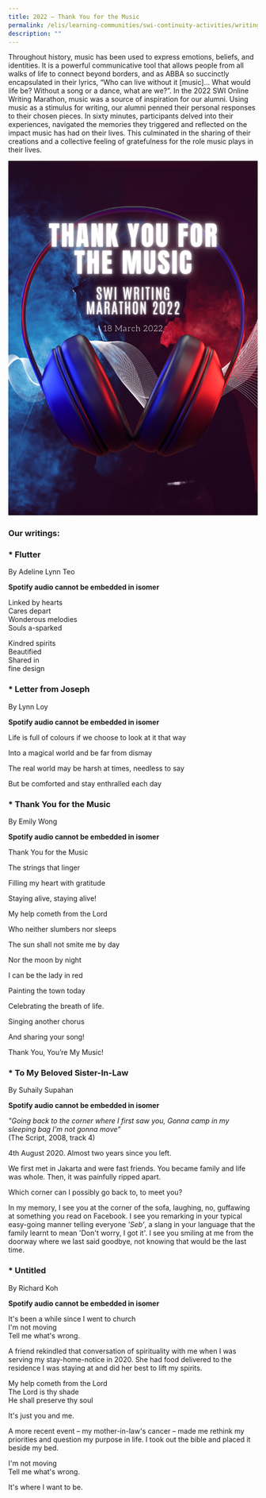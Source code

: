 ```yaml
---
title: 2022 – Thank You for the Music
permalink: /elis/learning-communities/swi-continuity-activities/writing-marathon-thank-you-for-the-music/
description: ""
---
```


Throughout history, music has been used to express emotions, beliefs, and identities. It is a powerful communicative tool that allows people from all walks of life to connect beyond borders, and as ABBA so succinctly encapsulated in their lyrics, “Who can live without it \[music\]… What would life be? Without a song or a dance, what are we?”. In the 2022 SWI Online Writing Marathon, music was a source of inspiration for our alumni. Using music as a stimulus for writing, our alumni penned their personal responses to their chosen pieces. In sixty minutes, participants delved into their experiences, navigated the memories they triggered and reflected on the impact music has had on their lives. This culminated in the sharing of their creations and a collective feeling of gratefulness for the role music plays in their lives.

![](/images/thank-you-for-the-music.png)


### Our writings:

### *   Flutter

By Adeline Lynn Teo

**Spotify audio cannot be embedded in isomer**


Linked by hearts  
Cares depart  
Wonderous melodies  
Souls a-sparked   
  
Kindred spirits  
Beautified  
Shared in  
fine design



### *   Letter from Joseph

By Lynn Loy

**Spotify audio cannot be embedded in isomer**


Life is full of colours if we choose to look at it that way 

Into a magical world and be far from dismay 

The real world may be harsh at times, needless to say

But be comforted and stay enthralled each day



### *   Thank You for the Music

By Emily Wong

**Spotify audio cannot be embedded in isomer**


Thank You for the Music

The strings that linger

Filling my heart with gratitude

Staying alive, staying alive!

My help cometh from the Lord

Who neither slumbers nor sleeps

The sun shall not smite me by day

Nor the moon by night

I can be the lady in red

Painting the town today

Celebrating the breath of life.

Singing another chorus

And sharing your song!

Thank You, You’re My Music!



### *   To My Beloved Sister-In-Law

By Suhaily Supahan

**Spotify audio cannot be embedded in isomer**



_"Going back to the corner where I first saw you, Gonna camp in my sleeping bag I'm not gonna move”_  
(The Script, 2008, track 4)  
  
4th August 2020. Almost two years since you left.  
  
We first met in Jakarta and were fast friends. You became family and life was whole. Then, it was painfully ripped apart.  
  
Which corner can I possibly go back to, to meet you?   
  
In my memory, I see you at the corner of the sofa, laughing, no, guffawing at something you read on Facebook. I see you remarking in your typical easy-going manner telling everyone _'Seb’_, a slang in your language that the family learnt to mean 'Don't worry, I got it'. I see you smiling at me from the doorway where we last said goodbye, not knowing that would be the last time.


### *   Untitled

By Richard Koh

**Spotify audio cannot be embedded in isomer**


It's been a while since I went to church  
I'm not moving  
Tell me what's wrong.  
  
A friend rekindled that conversation of spirituality with me when I was serving my stay-home-notice in 2020. She had food delivered to the residence I was staying at and did her best to lift my spirits.  
  
My help cometh from the Lord  
The Lord is thy shade  
He shall preserve thy soul  
  
It's just you and me.  
  
A more recent event – my mother-in-law's cancer – made me rethink my priorities and question my purpose in life. I took out the bible and placed it beside my bed.  
  
I'm not moving  
Tell me what's wrong.  
  
It's where I want to be.